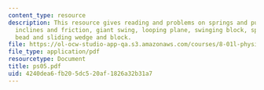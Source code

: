 ```yaml
---
content_type: resource
description: This resource gives reading and problems on springs and pulleys, springs
  inclines and friction, giant swing, looping plane, swinging block, spindletop, sliding
  bead and sliding wedge and block.
file: https://ol-ocw-studio-app-qa.s3.amazonaws.com/courses/8-01l-physics-i-classical-mechanics-fall-2005/4240dea6fb205dc520af1826a32b31a7_ps05.pdf
file_type: application/pdf
resourcetype: Document
title: ps05.pdf
uid: 4240dea6-fb20-5dc5-20af-1826a32b31a7
---
```

